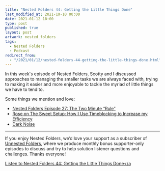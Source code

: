 ```yaml
---
title: "Nested Folders 44: Getting the Little Things Done"
last_modified_at: 2021-10-10 00:00
date: 2021-01-12 18:00
type: post
published: true
layout: post
artwork: nested_folders
tags:
  - Nested Folders
  - Podcast
redirect_from:
  - "/2021/01/12/nested-folders-44-getting-the-little-things-done.html"
---
```



  In this week's episode of Nested Folders, Scotty and I discussed approaches to
  managing the smaller tasks we are always faced with, trying to making it
  easier and more enjoyable to tackle the myriad of little things we have to
  tend to.  

<!--more-->

Some things we mention and love:  
<ul>
  <li>
    <a
      href="https://nestedfolderspodcast.com/podcast/episode-27-the-two-minute-rule/"
      >Nested Folders Episode 27: The Two Minute “Rule”</a
    >
  </li>
  <li>
    <a
      href="https://thesweetsetup.com/how-i-use-time-blocking-to-increase-my-efficiency/"
      >Rose on The Sweet Setup: How I Use Timeblocking to Increase my
      Efficiency</a
    >
  </li>
  <li><a href="https://darknoise.app">Dark Noise</a></li>
</ul>

---


  If you enjoy Nested Folders, we’d love your support as a subscriber of
  <a href="https://nestedfolderspodcast.com/unnested">Unnested Folders</a>,
  where we produce monthly bonus supporter-only episodes to discuss and try to
  help solution listener questions and challenges. Thanks everyone!  

  <a
    href="https://nestedfolderspodcast.com/podcast/episode-44-getting-the-little-things-done/"
    >Listen to Nested Folders 44: Getting the Little Things Done</a
  >  
